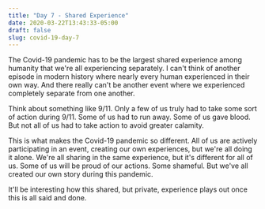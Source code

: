 ```yaml
---
title: "Day 7 - Shared Experience"
date: 2020-03-22T13:43:33-05:00
draft: false
slug: covid-19-day-7
---
```


The Covid-19 pandemic has to be the largest shared experience among humanity that we're all experiencing separately.
I can't think of another episode in modern history where nearly every human experienced in their own way.
And there really can't be another event where we experienced completely separate from one another.

Think about something like 9/11.
Only a few of us truly had to take some sort of action during 9/11.
Some of us had to run away.
Some of us gave blood.
But not all of us had to take action to avoid greater calamity.

This is what makes the Covid-19 pandemic so different.
All of us are actively participating in an event, creating our own experiences, but we're all doing it alone.
We're all sharing in the same experience, but it's different for all of us.
Some of us will be proud of our actions.
Some shameful.
But we've all created our own story during this pandemic.

It'll be interesting how this shared, but private, experience plays out once this is all said and done.
